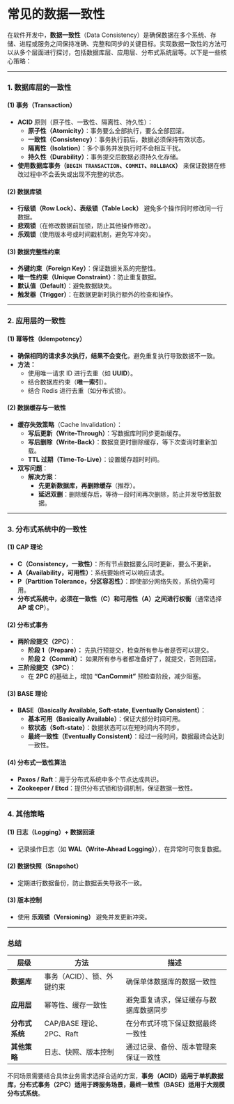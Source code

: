 # 常见的数据一致性

在软件开发中，**数据一致性**（Data Consistency）是确保数据在多个系统、存储、进程或服务之间保持准确、完整和同步的关键目标。实现数据一致性的方法可以从多个层面进行探讨，包括数据库层、应用层、分布式系统层等。以下是一些核心策略：

***

### **1. 数据库层的一致性**

#### **(1) 事务（Transaction）**

* **ACID** 原则（原子性、一致性、隔离性、持久性）：
  * **原子性（Atomicity）**：事务要么全部执行，要么全部回滚。
  * **一致性（Consistency）**：事务执行前后，数据必须保持有效状态。
  * **隔离性（Isolation）**：多个事务并发执行时不会相互干扰。
  * **持久性（Durability）**：事务提交后数据必须持久化存储。
* **使用数据库事务（`BEGIN TRANSACTION`、`COMMIT`、`ROLLBACK`）** 来保证数据在修改过程中不会丢失或出现不完整的状态。

#### **(2) 数据库锁**

* **行级锁（Row Lock）、表级锁（Table Lock）** 避免多个操作同时修改同一行数据。
* **悲观锁**（在修改数据前加锁，防止其他操作修改）。
* **乐观锁**（使用版本号或时间戳机制，避免写冲突）。

#### **(3) 数据完整性约束**

* **外键约束（Foreign Key）**：保证数据关系的完整性。
* **唯一性约束（Unique Constraint）**：防止重复数据。
* **默认值（Default）**：避免数据缺失。
* **触发器（Trigger）**：在数据更新时执行额外的检查和操作。

***

### **2. 应用层的一致性**

#### **(1) 幂等性（Idempotency）**

* **确保相同的请求多次执行，结果不会变化**，避免重复执行导致数据不一致。
* **方法：**
  * 使用唯一请求 ID 进行去重（如 **UUID**）。
  * 结合数据库约束（**唯一索引**）。
  * 结合 Redis 进行去重（如分布式锁）。

#### **(2) 数据缓存与一致性**

* **缓存失效策略**（Cache Invalidation）：
  * **写后更新（Write-Through）**：写数据库时同步更新缓存。
  * **写后删除（Write-Back）**：数据变更时删除缓存，等下次查询时重新加载。
  * **TTL 过期（Time-To-Live）**：设置缓存超时时间。
* **双写问题**：
  * **解决方案**：
    * **先更新数据库，再删除缓存**（推荐）。
    * **延迟双删**：删除缓存后，等待一段时间再次删除，防止并发导致脏数据。

***

### **3. 分布式系统中的一致性**

#### **(1) CAP 理论**

* **C（Consistency，一致性）**：所有节点数据要么同时更新，要么不更新。
* **A（Availability，可用性）**：系统要始终可以响应请求。
* **P（Partition Tolerance，分区容忍性）**：即使部分网络失败，系统仍需可用。
* **分布式系统中，必须在一致性（C）和可用性（A）之间进行权衡**（通常选择 **AP 或 CP**）。

#### **(2) 分布式事务**

* **两阶段提交（2PC）**：
  * **阶段 1（Prepare）：** 先执行预提交，检查所有参与者是否可以提交。
  * **阶段 2（Commit）：** 如果所有参与者都准备好了，就提交，否则回滚。
* **三阶段提交（3PC）**：
  * 在 **2PC** 的基础上，增加 **“CanCommit”** 预检查阶段，减少阻塞。

#### **(3) BASE 理论**

* **BASE（Basically Available, Soft-state, Eventually Consistent）**：
  * **基本可用（Basically Available）**：保证大部分时间可用。
  * **软状态（Soft-state）**：数据状态可以在短时间内不同步。
  * **最终一致性（Eventually Consistent）**：经过一段时间，数据最终会达到一致性。

#### **(4) 分布式一致性算法**

* **Paxos / Raft**：用于分布式系统中多个节点达成共识。
* **Zookeeper / Etcd**：提供分布式锁和协调机制，保证数据一致性。

***

### **4. 其他策略**

#### **(1) 日志（Logging）+ 数据回滚**

* 记录操作日志（如 **WAL（Write-Ahead Logging）**），在异常时可恢复数据。

#### **(2) 数据快照（Snapshot）**

* 定期进行数据备份，防止数据丢失导致不一致。

#### **(3) 版本控制**

* 使用 **乐观锁（Versioning）** 避免并发更新冲突。

***

### **总结**

| **层级**    | **方法**               | **描述**              |
| --------- | -------------------- | ------------------- |
| **数据库**   | 事务（ACID）、锁、外键约束      | 确保单体数据库的数据一致性       |
| **应用层**   | 幂等性、缓存一致性            | 避免重复请求，保证缓存与数据库数据同步 |
| **分布式系统** | CAP/BASE 理论、2PC、Raft | 在分布式环境下保证数据最终一致性    |
| **其他策略**  | 日志、快照、版本控制           | 通过记录、备份、版本管理来保证一致性  |

不同场景需要结合具体业务需求选择合适的方案，**事务（ACID）适用于单机数据库，分布式事务（2PC）适用于跨服务场景，最终一致性（BASE）适用于大规模分布式系统**。

